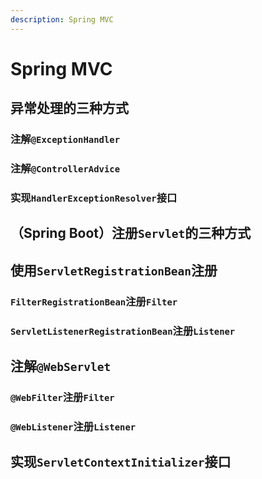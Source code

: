 ```yaml
---
description: Spring MVC
---
```


# Spring MVC

## 异常处理的三种方式

### 注解`@ExceptionHandler`

### 注解`@ControllerAdvice`

### 实现`HandlerExceptionResolver`接口

## （Spring Boot）注册`Servlet`的三种方式

## 使用`ServletRegistrationBean`注册

### `FilterRegistrationBean`注册`Filter`

### `ServletListenerRegistrationBean`注册`Listener`

## 注解`@WebServlet`

### `@WebFilter`注册`Filter`

### `@WebListener`注册`Listener`

## 实现`ServletContextInitializer`接口

```text

```


